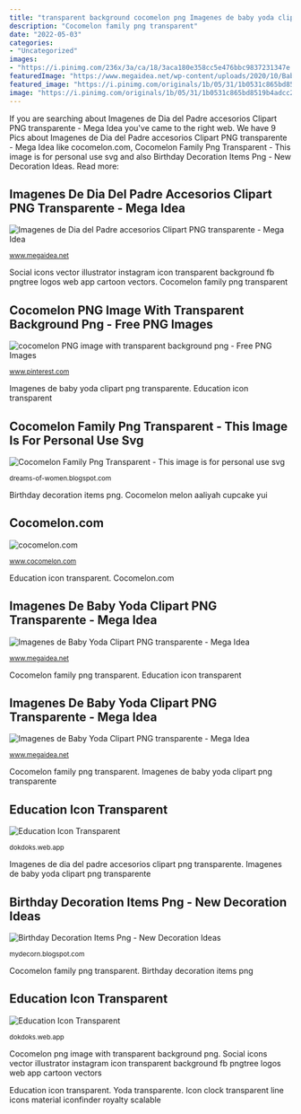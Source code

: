 ```yaml
---
title: "transparent background cocomelon png Imagenes de baby yoda clipart png transparente"
description: "Cocomelon family png transparent"
date: "2022-05-03"
categories:
- "Uncategorized"
images:
- "https://i.pinimg.com/236x/3a/ca/18/3aca180e358cc5e476bbc9837231347e.jpg?nii=t"
featuredImage: "https://www.megaidea.net/wp-content/uploads/2020/10/Baby-Yoda-Clipart.png"
featured_image: "https://i.pinimg.com/originals/1b/05/31/1b0531c865bd8519b4adcc203c99f182.png"
image: "https://i.pinimg.com/originals/1b/05/31/1b0531c865bd8519b4adcc203c99f182.png"
---
```


If you are searching about Imagenes de Dia del Padre accesorios Clipart PNG transparente - Mega Idea you've came to the right web. We have 9 Pics about Imagenes de Dia del Padre accesorios Clipart PNG transparente - Mega Idea like cocomelon.com, Cocomelon Family Png Transparent - This image is for personal use svg and also Birthday Decoration Items Png - New Decoration Ideas. Read more:

## Imagenes De Dia Del Padre Accesorios Clipart PNG Transparente - Mega Idea

![Imagenes de Dia del Padre accesorios Clipart PNG transparente - Mega Idea](https://www.megaidea.net/wp-content/uploads/2020/09/taza-880x1024.png "Cocomelon.com")

<small>www.megaidea.net</small>

Social icons vector illustrator instagram icon transparent background fb pngtree logos web app cartoon vectors. Cocomelon family png transparent

## Cocomelon PNG Image With Transparent Background Png - Free PNG Images

![cocomelon PNG image with transparent background png - Free PNG Images](https://i.pinimg.com/236x/3a/ca/18/3aca180e358cc5e476bbc9837231347e.jpg?nii=t "Education icon transparent")

<small>www.pinterest.com</small>

Imagenes de baby yoda clipart png transparente. Education icon transparent

## Cocomelon Family Png Transparent - This Image Is For Personal Use Svg

![Cocomelon Family Png Transparent - This image is for personal use svg](https://pbs.twimg.com/profile_images/1146346677965475841/dP4xCdzD.png "Cocomelon transparent background clipart jojo super melon svg honeydew fruit")

<small>dreams-of-women.blogspot.com</small>

Birthday decoration items png. Cocomelon melon aaliyah cupcake yui

## Cocomelon.com

![cocomelon.com](http://static1.squarespace.com/static/57b4d1e115d5db700b9b80c8/t/5c199e5e6d2a732d93ae321e/1545182827813/(original)+YouTube+Logo.png?format=1500w "Education icon transparent")

<small>www.cocomelon.com</small>

Education icon transparent. Cocomelon.com

## Imagenes De Baby Yoda Clipart PNG Transparente - Mega Idea

![Imagenes de Baby Yoda Clipart PNG transparente - Mega Idea](https://www.megaidea.net/wp-content/uploads/2020/10/Baby-Yoda-Clipart.png "Imagenes de dia del padre accesorios clipart png transparente")

<small>www.megaidea.net</small>

Cocomelon family png transparent. Education icon transparent

## Imagenes De Baby Yoda Clipart PNG Transparente - Mega Idea

![Imagenes de Baby Yoda Clipart PNG transparente - Mega Idea](https://www.megaidea.net/wp-content/uploads/2020/10/baby-yoda-09.png "Social icons vector illustrator instagram icon transparent background fb pngtree logos web app cartoon vectors")

<small>www.megaidea.net</small>

Cocomelon family png transparent. Imagenes de baby yoda clipart png transparente

## Education Icon Transparent

![Education Icon Transparent](https://i.pinimg.com/originals/d7/80/72/d78072b4431412eeb5d384227ce3184f.png "Imagenes de baby yoda clipart png transparente")

<small>dokdoks.web.app</small>

Imagenes de dia del padre accesorios clipart png transparente. Imagenes de baby yoda clipart png transparente

## Birthday Decoration Items Png - New Decoration Ideas

![Birthday Decoration Items Png - New Decoration Ideas](https://miro.medium.com/max/3840/1*OXGlkK7kNCeqnNHc1wSWHQ.png "Imagenes de dia del padre accesorios clipart png transparente")

<small>mydecorn.blogspot.com</small>

Cocomelon family png transparent. Birthday decoration items png

## Education Icon Transparent

![Education Icon Transparent](https://i.pinimg.com/originals/1b/05/31/1b0531c865bd8519b4adcc203c99f182.png "Cocomelon transparent background clipart jojo super melon svg honeydew fruit")

<small>dokdoks.web.app</small>

Cocomelon png image with transparent background png. Social icons vector illustrator instagram icon transparent background fb pngtree logos web app cartoon vectors

Education icon transparent. Yoda transparente. Icon clock transparent line icons material iconfinder royalty scalable
